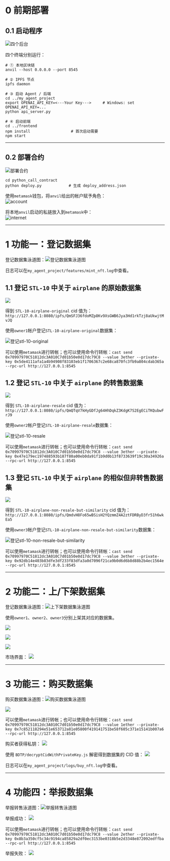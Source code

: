 # 0 前期部署

## 0.1 启动程序

![四个后台](imgs/0-start.bmp)

四个终端分别运行：

```
# ① 本地区块链
anvil --host 0.0.0.0 --port 8545

# ② IPFS 节点
ipfs daemon

# ③ 启动 Agent / 后端
cd ../my_agent_project
export OPENAI_API_KEY=<---Your Key--->     # Windows: set OPENAI_API_KEY=...
python api_server.py

# ④ 启动前端
cd ../frontend
npm install                  # 首次启动需要
npm start
```

---

## 0.2 部署合约

![部署合约](imgs/1-deploy_contract.bmp)

```
cd python_call_contract
python deploy.py            # 生成 deploy_address.json
```

使用`metamask`钱包，将`anvil`给出的帐户赋予角色：  
![account](imgs/account.bmp)

将本地`anvil`启动的私链放入到`metamask`中：  
![internet](imgs/internet.png)

---

# 1 功能一：登记数据集

登记数据集泳道图：![登记数据集泳道图](imgs/登记数据集.bmp)

日志可以在`my_agent_project/features/mint_nft.log`中查看。

## 1.1 登记 `STL-10` 中关于 `airplane` 的原始数据集

![](imgs/2-function1-register-2.bmp)

得到 `STL-10-airplane-original` cid 值为：`http://127.0.0.1:8080/ipfs/QmSFJ36fdoMZp8Kv9XsGWB6Jya3Hd1rkTzj8aUkwjtMvJQ`

使用`owner1`帐户登记`STL-10-airplane-original`数据集：

![登记stl-10-original](imgs/2-function1-resgister-original-2.bmp)

可以使用`metamask`进行转帐；也可以使用命令行转帐：`cast send 0x70997970C51812dc3A010C7d01b50e0d17dc79C8 --value 3ether --private-key 0x5de4111afa1a4b94908f83103eb1f1706367c2e68ca870fc3fb9a804cdab365a --rpc-url http://127.0.0.1:8545`

## 1.2 登记 `STL-10` 中关于 `airplane` 的转售数据集

![](imgs/3-function1-register-resale.bmp)

得到 `STL-10-airplane-resale` cid 值为：`http://127.0.0.1:8080/ipfs/QmQTqV7kHyGDfJg64HhDqkZ3KdgK7S2EgECiTKQubwFrJ9`

使用`owner2`帐户登记`STL-10-airplane-resale`数据集：

![登记stl-10-resale](imgs/3-function1-register-resale-2.bmp)

可以使用`metamask`进行转帐；也可以使用命令行转帐：`cast send 0x70997970C51812dc3A010C7d01b50e0d17dc79C8 --value 3ether --private-key 0x47e179ec197488593b187f80a00eb0da91f1b9d0b13f8733639f19c30a34926a --rpc-url http://127.0.0.1:8545`

## 1.3 登记 `STL-10` 中关于 `airplane` 的相似但非转售数据集

![](imgs/4-function1-register-non-resale.bmp)

得到 `STL-10-airplane-non-resale-but-similarity` cid 值为：`http://127.0.0.1:8080/ipfs/QmdvH8Fo65wBSisH2YQzmmZ4A2ztFDRByD3fr51h6wkEa5`

使用`owner3`帐户登记`STL-10-airplane-non-resale-but-similarity`数据集：

![登记stl-10-non-resale-but-similarity](imgs/4-function1-register-non-resale-2.bmp)

可以使用`metamask`进行转帐；也可以使用命令行转帐：`cast send 0x70997970C51812dc3A010C7d01b50e0d17dc79C8 --value 3ether --private-key 0x92db14e403b83dfe3df233f83dfa3a0d7096f21ca9b0d6d6b8d88b2b4ec1564e --rpc-url http://127.0.0.1:8545`

---

# 2 功能二：上/下架数据集

登记数据集泳道图：![上下架数据集泳道图](imgs/上_下架数据集.bmp)

使用`owner1`、`owner2`、`owner3`分别上架其对应的数据集。

![](imgs/5-function2-list-1.bmp)

![](imgs/6-function2-list-2.bmp)

![](imgs/7-function2-list-3.bmp)

市场界面：
![](imgs/8-市场界面.bmp)

---

# 3 功能三：购买数据集

购买数据集泳道图：![购买数据集泳道图](imgs/购买数据集.bmp)

![](imgs/10-function3-buy-1.bmp)

可以使用`metamask`进行转帐；也可以使用命令行转帐：`cast send 0x70997970C51812dc3A010C7d01b50e0d17dc79C8 --value 1ether --private-key 0x7c852118294e51e653712a81e05800f419141751be58f605c371e15141b007a6 --rpc-url http://127.0.0.1:8545`

购买者获得私钥：
![](imgs/9-private_key.bmp)

使用 `BDTP/decryptCidWithPrivateKey.js` 解密得到数据集的 CID 值：
![](imgs/11-function3-buy-decryptCid.bmp)

日志可以在`my_agent_project/logs/buy_nft.log`中查看。

---

# 4 功能四：举报数据集

举报转售泳道图：![举报转售泳道图](imgs/举报转售行为.bmp)

举报成功：
![](imgs/13-function4-inform-1.bmp)

可以使用`metamask`进行转帐；也可以使用命令行转帐：`cast send 0x70997970C51812dc3A010C7d01b50e0d17dc79C8 --value 2ether --private-key 0x8b3a350cf5c34c9194ca85829a2df0ec3153be0318b5e2d3348e872092edffba --rpc-url http://127.0.0.1:8545`

举报失败：
![](imgs/14-function4-inform-2.bmp)
